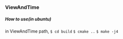 ### ViewAndTime


##### How to use(in ubuntu)

in ViewAndTime path,
`$ cd build`
`$ cmake ..`
`$ make -j4`
